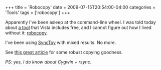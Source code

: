+++
title = 'Robocopy'
date = 2009-07-15T20:54:00-04:00
categories = 'Tools'
tags = ['robocopy']
+++

Apparently I've been asleep at the command-line wheel. I was told today about [a tool](https://learn.microsoft.com/en-us/archive/blogs/tims/the-coolest-command-line-tool-in-windows-vista) that Vista includes free, and I cannot figure out how I lived without it: [robocopy](http://en.wikipedia.org/wiki/Robocopy).

I've been using [SyncToy](https://www.majorgeeks.com/files/details/microsoft_synctoy_for_windows_xp.html) with mixed results. No more.

See [this great article](https://web.archive.org/web/20080920014134/http://blogs.techrepublic.com.com/window-on-windows/?p=777) for some robust copying goodness.

_PS: yes, I do know about Cygwin + rsync._
